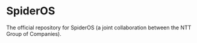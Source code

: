 # SpiderOS

The official repository for SpiderOS (a joint collaboration between the NTT Group of Companies).
